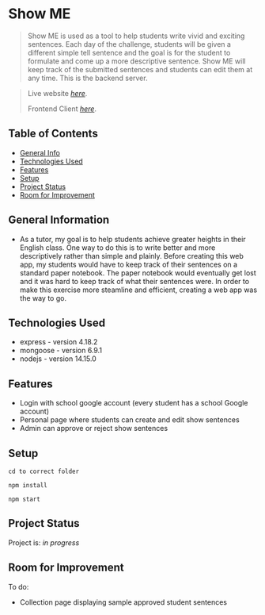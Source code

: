 # Show ME

> Show ME is used as a tool to help students write vivid and exciting sentences. Each day of the challenge, students will be given a different simple tell sentence and the goal is for the student to formulate and come up a more descriptive sentence. Show ME will keep track of the submitted sentences and students can edit them at any time. This is the backend server.

> Live website [_here_](https://show-me-not-tell.netlify.app/).
>
> Frontend Client [_here_](https://github.com/ragedestiny/showme-client).

## Table of Contents

- [General Info](#general-information)
- [Technologies Used](#technologies-used)
- [Features](#features)
- [Setup](#setup)
- [Project Status](#project-status)
- [Room for Improvement](#room-for-improvement)

## General Information

- As a tutor, my goal is to help students achieve greater heights in their English class. One way to do this is to write better and more descriptively rather than simple and plainly. Before creating this web app, my students would have to keep track of their sentences on a standard paper notebook. The paper notebook would eventually get lost and it was hard to keep track of what their sentences were. In order to make this exercise more steamline and efficient, creating a web app was the way to go.

## Technologies Used

- express - version 4.18.2
- mongoose - version 6.9.1
- nodejs - version 14.15.0

## Features

- Login with school google account (every student has a school Google account)
- Personal page where students can create and edit show sentences
- Admin can approve or reject show sentences

## Setup

`cd to correct folder`

`npm install`

`npm start`

## Project Status

Project is: _in progress_

## Room for Improvement

To do:

- Collection page displaying sample approved student sentences
